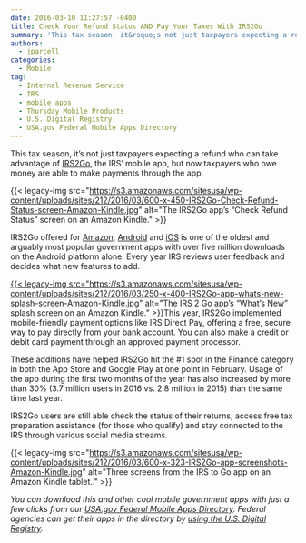 ```yaml
---
date: 2016-03-10 11:27:57 -0400
title: Check Your Refund Status AND Pay Your Taxes With IRS2Go
summary: 'This tax season, it&rsquo;s not just taxpayers expecting a refund who can take advantage of IRS2Go, the IRS&rsquo; mobile app, but now taxpayers who owe money are able to make payments through the app. IRS2Go offered for Amazon, Android and'
authors:
  - jparcell
categories:
  - Mobile
tag:
  - Internal Revenue Service
  - IRS
  - mobile apps
  - Thursday Mobile Products
  - U.S. Digital Registry
  - USA.gov Federal Mobile Apps Directory
---
```


This tax season, it’s not just taxpayers expecting a refund who can take advantage of [IRS2Go](https://www.irs.gov/uac/IRS2GoApp), the IRS’ mobile app, but now taxpayers who owe money are able to make payments through the app.

{{< legacy-img src="https://s3.amazonaws.com/sitesusa/wp-content/uploads/sites/212/2016/03/600-x-450-IRS2Go-Check-Refund-Status-screen-Amazon-Kindle.jpg" alt="The IRS2Go app’s “Check Refund Status” screen on an Amazon Kindle." >}}

IRS2Go offered for [Amazon](http://www.amazon.com/Internal-Revenue-Service-IRS2Go/dp/B00TTCW8S2/), [Android](https://play.google.com/store/apps/details?id=gov.irs) and [iOS](https://itunes.apple.com/us/app/irs2go/id414113282?mt=8) is one of the oldest and arguably most popular government apps with over five million downloads on the Android platform alone. Every year IRS reviews user feedback and decides what new features to add.

<a href="https://s3.amazonaws.com/sitesusa/wp-content/uploads/sites/212/2016/03/800-x-1280-IRS2Go-app-whats-new-splash-screen-Amazon-Kindle.jpg" rel="attachment wp-att-345001">{{< legacy-img src="https://s3.amazonaws.com/sitesusa/wp-content/uploads/sites/212/2016/03/250-x-400-IRS2Go-app-whats-new-splash-screen-Amazon-Kindle.jpg" alt="The IRS 2 Go app’s “What’s New” splash screen on an Amazon Kindle." >}}</a>This year, IRS2Go implemented mobile-friendly payment options like IRS Direct Pay, offering a free, secure way to pay directly from your bank account. You can also make a credit or debit card payment through an approved payment processor.

These additions have helped IRS2Go hit the #1 spot in the Finance category in both the App Store and Google Play at one point in February. Usage of the app during the first two months of the year has also increased by more than 30% (3.7 million users in 2016 vs. 2.8 million in 2015) than the same time last year.

IRS2Go users are still able check the status of their returns, access free tax preparation assistance (for those who qualify) and stay connected to the IRS through various social media streams.

{{< legacy-img src="https://s3.amazonaws.com/sitesusa/wp-content/uploads/sites/212/2016/03/600-x-323-IRS2Go-app-screenshots-Amazon-Kindle.jpg" alt="Three screens from the IRS to Go app on an Amazon Kindle tablet.." >}}

_You can download this and other cool mobile government apps with just a few clicks from our [USA.gov Federal Mobile Apps Directory](http://www.usa.gov/mobileapps.shtml). Federal agencies can get their apps in the directory by [using the U.S. Digital Registry](https://www.WHATEVER/services/the-federal-mobile-apps-registry/)._